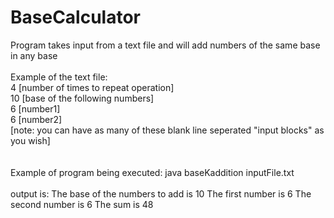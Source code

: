 # BaseCalculator
Program takes input from a text file and will add numbers of the same base in any base
<br><br>
Example of the text file:<br>
4 [number of times to repeat operation]<br>
10 [base of the following numbers]<br>
6 [number1]<br>
6 [number2]<br>
[note: you can have as many of these blank line seperated "input blocks" as you wish]<br>
<br><br>
Example of program being executed: java baseKaddition inputFile.txt
<br><br>
output is:
The base of the numbers to add is 10
The first number is 6
The second number is 6
The sum is 48
